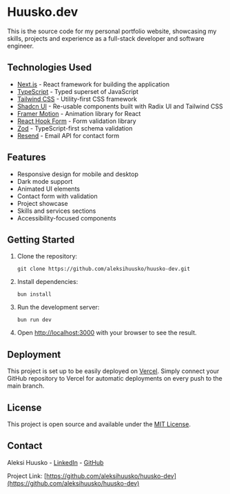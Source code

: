# Huusko.dev

This is the source code for my personal portfolio website, showcasing my skills, projects and experience as a full-stack developer and software engineer.

## Technologies Used

- [Next.js](https://nextjs.org/) - React framework for building the application
- [TypeScript](https://www.typescriptlang.org/) - Typed superset of JavaScript
- [Tailwind CSS](https://tailwindcss.com/) - Utility-first CSS framework
- [Shadcn UI](https://ui.shadcn.com/) - Re-usable components built with Radix UI and Tailwind CSS
- [Framer Motion](https://www.framer.com/motion/) - Animation library for React
- [React Hook Form](https://react-hook-form.com/) - Form validation library
- [Zod](https://github.com/colinhacks/zod) - TypeScript-first schema validation
- [Resend](https://resend.com/) - Email API for contact form

## Features

- Responsive design for mobile and desktop
- Dark mode support
- Animated UI elements
- Contact form with validation
- Project showcase
- Skills and services sections
- Accessibility-focused components

## Getting Started

1. Clone the repository:

   ```
   git clone https://github.com/aleksihuusko/huusko-dev.git
   ```

2. Install dependencies:

   ```
   bun install
   ```

3. Run the development server:

   ```
   bun run dev
   ```

4. Open [http://localhost:3000](http://localhost:3000) with your browser to see the result.

## Deployment

This project is set up to be easily deployed on [Vercel](https://vercel.com/). Simply connect your GitHub repository to Vercel for automatic deployments on every push to the main branch.

## License

This project is open source and available under the [MIT License](LICENSE).

## Contact

Aleksi Huusko - [LinkedIn](https://linkedin.com/in/aleksihuusko) - [GitHub](https://github.com/aleksihuusko)

Project Link: [https://github.com/aleksihuusko/huusko-dev](https://github.com/aleksihuusko/huusko-dev)
